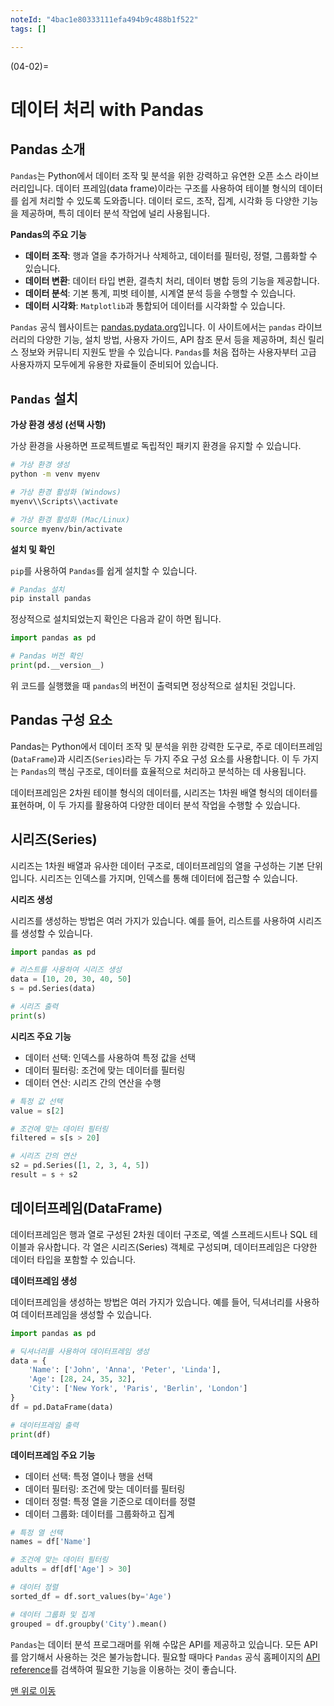 ```yaml
---
noteId: "4bac1e80333111efa494b9c488b1f522"
tags: []

---
```


(04-02)=
# 데이터 처리 with Pandas

## Pandas 소개

`Pandas`는 Python에서 데이터 조작 및 분석을 위한 강력하고 유연한 오픈 소스 라이브러리입니다. 데이터 프레임(data frame)이라는 구조를 사용하여 테이블 형식의 데이터를 쉽게 처리할 수 있도록 도와줍니다. 데이터 로드, 조작, 집계, 시각화 등 다양한 기능을 제공하며, 특히 데이터 분석 작업에 널리 사용됩니다.

**Pandas의 주요 기능**

- **데이터 조작**: 행과 열을 추가하거나 삭제하고, 데이터를 필터링, 정렬, 그룹화할 수 있습니다.
- **데이터 변환**: 데이터 타입 변환, 결측치 처리, 데이터 병합 등의 기능을 제공합니다.
- **데이터 분석**: 기본 통계, 피벗 테이블, 시계열 분석 등을 수행할 수 있습니다.
- **데이터 시각화**: `Matplotlib`과 통합되어 데이터를 시각화할 수 있습니다.

`Pandas` 공식 웹사이트는 [pandas.pydata.org](https://pandas.pydata.org/)입니다. 이 사이트에서는 `pandas` 라이브러리의 다양한 기능, 설치 방법, 사용자 가이드, API 참조 문서 등을 제공하며, 최신 릴리스 정보와 커뮤니티 지원도 받을 수 있습니다. `Pandas`를 처음 접하는 사용자부터 고급 사용자까지 모두에게 유용한 자료들이 준비되어 있습니다.

## `Pandas` 설치

**가상 환경 생성 (선택 사항)**

가상 환경을 사용하면 프로젝트별로 독립적인 패키지 환경을 유지할 수 있습니다.

```bash
# 가상 환경 생성
python -m venv myenv

# 가상 환경 활성화 (Windows)
myenv\\Scripts\\activate

# 가상 환경 활성화 (Mac/Linux)
source myenv/bin/activate
```

**설치 및 확인**

`pip`를 사용하여 `Pandas`를 쉽게 설치할 수 있습니다.

```bash
# Pandas 설치
pip install pandas
```

정상적으로 설치되었는지 확인은 다음과 같이 하면 됩니다.

```python
import pandas as pd

# Pandas 버전 확인
print(pd.__version__)
```

위 코드를 실행했을 때 `pandas`의 버전이 출력되면 정상적으로 설치된 것입니다.


## Pandas 구성 요소

Pandas는 Python에서 데이터 조작 및 분석을 위한 강력한 도구로, 주로 데이터프레임(`DataFrame`)과 시리즈(`Series`)라는 두 가지 주요 구성 요소를 사용합니다. 이 두 가지는 `Pandas`의 핵심 구조로, 데이터를 효율적으로 처리하고 분석하는 데 사용됩니다.

데이터프레임은 2차원 테이블 형식의 데이터를, 시리즈는 1차원 배열 형식의 데이터를 표현하며, 이 두 가지를 활용하여 다양한 데이터 분석 작업을 수행할 수 있습니다.


## 시리즈(Series)

시리즈는 1차원 배열과 유사한 데이터 구조로, 데이터프레임의 열을 구성하는 기본 단위입니다. 시리즈는 인덱스를 가지며, 인덱스를 통해 데이터에 접근할 수 있습니다.

**시리즈 생성**

시리즈를 생성하는 방법은 여러 가지가 있습니다. 예를 들어, 리스트를 사용하여 시리즈를 생성할 수 있습니다.

```python
import pandas as pd

# 리스트를 사용하여 시리즈 생성
data = [10, 20, 30, 40, 50]
s = pd.Series(data)

# 시리즈 출력
print(s)
```

**시리즈 주요 기능**

- 데이터 선택: 인덱스를 사용하여 특정 값을 선택
- 데이터 필터링: 조건에 맞는 데이터를 필터링
- 데이터 연산: 시리즈 간의 연산을 수행

```python
# 특정 값 선택
value = s[2]

# 조건에 맞는 데이터 필터링
filtered = s[s > 20]

# 시리즈 간의 연산
s2 = pd.Series([1, 2, 3, 4, 5])
result = s + s2
```

## 데이터프레임(DataFrame)

데이터프레임은 행과 열로 구성된 2차원 데이터 구조로, 엑셀 스프레드시트나 SQL 테이블과 유사합니다. 각 열은 시리즈(Series) 객체로 구성되며, 데이터프레임은 다양한 데이터 타입을 포함할 수 있습니다.

**데이터프레임 생성**

데이터프레임을 생성하는 방법은 여러 가지가 있습니다. 예를 들어, 딕셔너리를 사용하여 데이터프레임을 생성할 수 있습니다.

```python
import pandas as pd

# 딕셔너리를 사용하여 데이터프레임 생성
data = {
    'Name': ['John', 'Anna', 'Peter', 'Linda'],
    'Age': [28, 24, 35, 32],
    'City': ['New York', 'Paris', 'Berlin', 'London']
}
df = pd.DataFrame(data)

# 데이터프레임 출력
print(df)
```

**데이터프레임 주요 기능**
- 데이터 선택: 특정 열이나 행을 선택
- 데이터 필터링: 조건에 맞는 데이터를 필터링
- 데이터 정렬: 특정 열을 기준으로 데이터를 정렬
- 데이터 그룹화: 데이터를 그룹화하고 집계

```python
# 특정 열 선택
names = df['Name']

# 조건에 맞는 데이터 필터링
adults = df[df['Age'] > 30]

# 데이터 정렬
sorted_df = df.sort_values(by='Age')

# 데이터 그룹화 및 집계
grouped = df.groupby('City').mean()
```

`Pandas`는 데이터 분석 프로그래머를 위해 수많은 API를 제공하고 있습니다. 모든 API를 암기해서 사용하는 것은 불가능합니다. 필요할 때마다 `Pandas` 공식 홈페이지의 [API reference](https://pandas.pydata.org/docs/reference/index.html)를 검색하여 필요한 기능을 이용하는 것이 좋습니다.

[맨 위로 이동](04-02)
